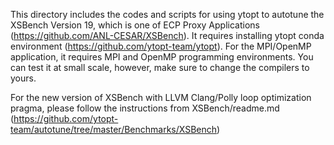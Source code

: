 This directory includes the codes and scripts for using ytopt to autotune the XSBench Version 19, which is one of ECP Proxy Applications 
(https://github.com/ANL-CESAR/XSBench). It requires installing ytopt conda environment (https://github.com/ytopt-team/ytopt). For the MPI/OpenMP application, it requires MPI and OpenMP programming environments. You can test it at small scale, 
however, make sure to change the compilers to yours.


For the new version of XSBench with LLVM Clang/Polly loop optimization pragma, please follow the instructions from XSBench/readme.md (https://github.com/ytopt-team/autotune/tree/master/Benchmarks/XSBench)
